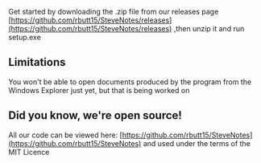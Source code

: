 Get started by downloading the .zip file from our releases page [https://github.com/rbutt15/SteveNotes/releases](https://github.com/rbutt15/SteveNotes/releases) ,then unzip it and run setup.exe
## Limitations
You won't be able to open documents produced by the program from the Windows Explorer just yet, but that is being worked on
## Did you know, we're open source!
All our code can be viewed here: [https://github.com/rbutt15/SteveNotes](https://github.com/rbutt15/SteveNotes) and used under the terms of the MIT Licence
